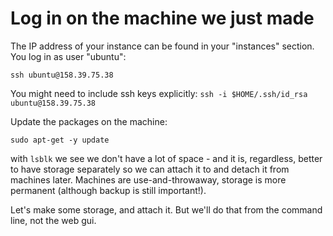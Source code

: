 # Log in on the machine we just made

The IP address of your instance can be found in your "instances" section.
You log in as user "ubuntu":
~~~
ssh ubuntu@158.39.75.38
~~~

You might need to include ssh keys explicitly:  `ssh -i $HOME/.ssh/id_rsa ubuntu@158.39.75.38`

Update the packages on the machine:

~~~
sudo apt-get -y update
~~~

with `lsblk` we see we don't have a lot of space - and it is, regardless, better to have storage separately so we can attach it to and detach it from machines later. 
Machines are use-and-throwaway, storage is more permanent (although backup is still important!).

Let's make some storage, and attach it. 
But we'll do that from the command line, not the web gui.
